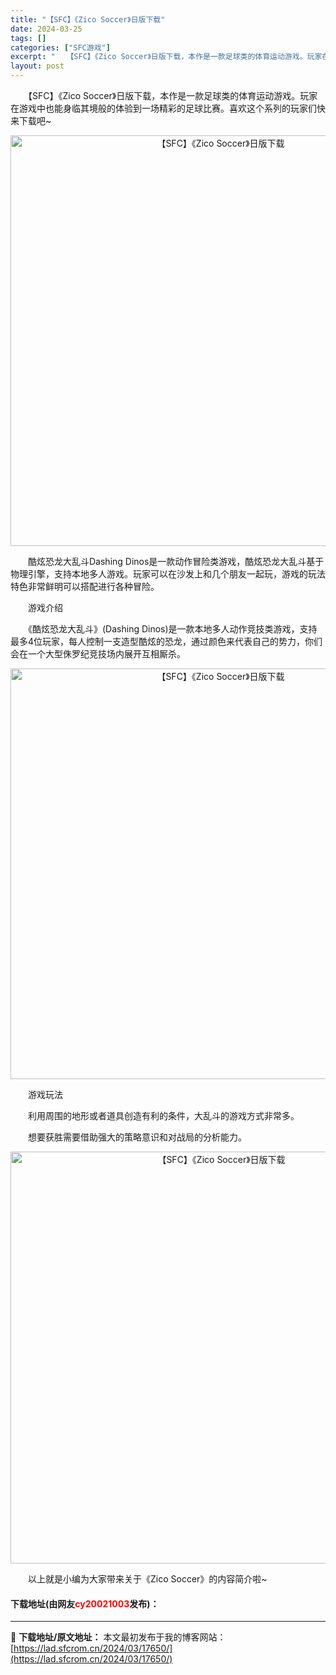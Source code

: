 ```yaml
---
title: "【SFC】《Zico Soccer》日版下载"
date: 2024-03-25
tags: []
categories: ["SFC游戏"]
excerpt: "　　【SFC】《Zico Soccer》日版下载，本作是一款足球类的体育运动游戏。玩家在游戏中也能身临其境般的体验到一场精彩的足球比赛。喜欢这个系列的玩家们快来下载吧~ 　　酷炫恐龙大乱斗Dashing Dinos是一款动作冒险类游戏，酷炫恐龙大乱斗基于物理引擎，支持本地多人游戏。玩家可以在沙发上和&hellip;"
layout: post
---
```


 <p>　　【SFC】《Zico Soccer》日版下载，本作是一款足球类的体育运动游戏。玩家在游戏中也能身临其境般的体验到一场精彩的足球比赛。喜欢这个系列的玩家们快来下载吧~</p> <p align="center"><img align="" border="0" src="https://lad.sfcrom.cn/wp-content/uploads/2024/03/20240325_6600d8c299922.png" width="657" alt="【SFC】《Zico Soccer》日版下载" /></p> <p>　　酷炫恐龙大乱斗Dashing Dinos是一款动作冒险类游戏，酷炫恐龙大乱斗基于物理引擎，支持本地多人游戏。玩家可以在沙发上和几个朋友一起玩，游戏的玩法特色非常鲜明可以搭配进行各种冒险。</p> <p>　　游戏介绍</p> <p>　　《酷炫恐龙大乱斗》(Dashing Dinos)是一款本地多人动作竞技类游戏，支持最多4位玩家，每人控制一支造型酷炫的恐龙，通过颜色来代表自己的势力，你们会在一个大型侏罗纪竞技场内展开互相厮杀。</p> <p align="center"><img align="" border="0" src="https://lad.sfcrom.cn/wp-content/uploads/2024/03/20240325_6600d8c3d9ff9.png" width="657" alt="【SFC】《Zico Soccer》日版下载" /></p> <p>　　游戏玩法</p> <p>　　利用周围的地形或者道具创造有利的条件，大乱斗的游戏方式非常多。</p> <p>　　想要获胜需要借助强大的策略意识和对战局的分析能力。</p> <p align="center"><img align="" border="0" src="https://lad.sfcrom.cn/wp-content/uploads/2024/03/20240325_6600d8c545c1a.png" width="659" alt="【SFC】《Zico Soccer》日版下载" /></p> <p>　　以上就是小编为大家带来关于《Zico Soccer》的内容简介啦~</p> <p><h4>下载地址(由网友<font color="red">cy20021003</font>发布)：</h4></p> 

---
📖 **下载地址/原文地址：** 本文最初发布于我的博客网站：[https://lad.sfcrom.cn/2024/03/17650/](https://lad.sfcrom.cn/2024/03/17650/)
